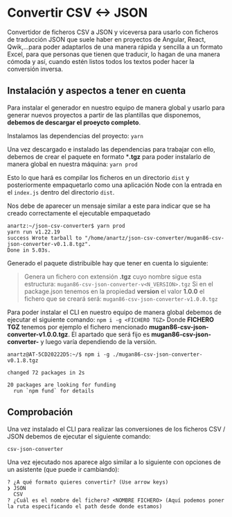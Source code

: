 # Convertir CSV <-> JSON

Convertidor de ficheros CSV a JSON y viceversa para usarlo con ficheros de traducción JSON que suele haber en proyectos de Angular, React, Qwik,...para poder adaptarlos de una manera rápida y sencilla a un formato Excel, para que personas que tienen que traducir, lo hagan de una manera cómoda y así, cuando estén listos todos los textos poder hacer la conversión inversa.

## Instalación y aspectos a tener en cuenta
Para instalar el generador en nuestro equipo de manera global y usarlo para generar nuevos proyectos a partir de las plantillas que disponemos, **debemos de descargar el proeycto completo**.

Instalamos las dependencias del proyecto:
```yarn```

Una vez descargado e instalado las dependencias para trabajar con ello, debemos de crear el paquete en formato ***.tgz** para poder instalarlo de manera global en nuestra máquina:
```yarn prod```

Esto lo que hará es compilar los ficheros en un directorio `dist` y posteriormente empaquetarlo como una aplicación Node con la entrada en el `index.js` dentro del directorio `dist`.

Nos debe de aparecer un mensaje similar a este para indicar que se ha creado correctamente el ejecutable empaquetado

```
anartz:~/json-csv-converter$ yarn prod
yarn run v1.22.19
success Wrote tarball to "/home/anartz/json-csv-converter/mugan86-csv-json-converter-v0.1.8.tgz".
Done in 5.03s.
```
Generado el paquete distribuible hay que tener en cuenta lo siguiente:
> 
> Genera un fichero con extensión **.tgz** cuyo nombre sigue esta estructura:
> ```mugan86-csv-json-converter-v<N_VERSION>.tgz```
> Si en el package.json tenemos en la propiedad **version** el valor **1.0.0** el fichero que se creará será:
>```mugan86-csv-json-converter-v1.0.0.tgz```

Para poder instalar el CLI en nuestro equipo de manera global debemos de ejecutar el siguiente comando:
```npm i -g <FICHERO TGZ>```
Donde **FICHERO TGZ** tenemos por ejemplo el fichero mencionado **mugan86-csv-json-converter-v1.0.0.tgz**. El apartado que será fijo es **mugan86-csv-json-converter-** y luego varía dependiendo de la versión.

```
anartz@AT-5CD20222D5:~/$ npm i -g ./mugan86-csv-json-converter-v0.1.8.tgz

changed 72 packages in 2s

20 packages are looking for funding
  run `npm fund` for details
  ```

## Comprobación

Una vez instalado el CLI para realizar las conversiones de los ficheros CSV / JSON debemos de ejecutar el siguiente comando:

```csv-json-converter```

Una vez ejecutado nos aparece algo similar a lo siguiente con opciones de un asistente (que puede ir cambiando):

```
? ¿A qué formato quieres convertir? (Use arrow keys)
❯ JSON 
  CSV 
? ¿Cuál es el nombre del fichero? <NOMBRE FICHERO> (Aquí podemos poner la ruta especificando el path desde donde estamos)
```


